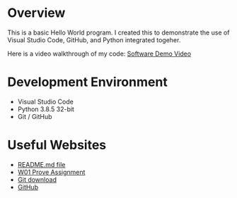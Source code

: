 # Overview

This is a basic Hello World program. I created this to demonstrate the use of Visual Studio Code, GitHub, and Python integrated togeher.

Here is a video walkthrough of my code: [Software Demo Video](https://youtu.be/gOres9V9S3M)

# Development Environment

* Visual Studio Code
* Python 3.8.5 32-bit
* Git / GitHub

# Useful Websites

* [README.md file](https://byui-cse.github.io/cse310-course/modules/psp/README.md)
* [W01 Prove Assignment](https://byui-cse.github.io/cse310-course/lesson01/01-prove.html)
* [Git download](https://git-scm.com/download)
* [GitHub](https://github.com)
